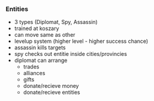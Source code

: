 ### Entities
- 3 types (Diplomat, Spy, Assassin)
- trained at koszary
- can move same as other
- levelup system (higher level - higher success chance)
- assassin kills targets
- spy checks out entitie inside cities/provincies
- diplomat can arrange
    - trades
    - alliances
    - gifts
    - donate/recieve money
    - donate/recieve entities